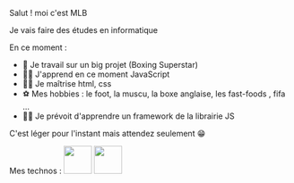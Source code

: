 Salut ! moi c'est MLB 

Je vais faire des études en informatique  

En ce moment : 

- 👔 Je travail sur un big projet (Boxing Superstar)
- 💪🏿 J'apprend en ce moment JavaScript 
- 👌🏿 Je maîtrise html, css
- ⚽ Mes hobbies : le foot, la muscu, la boxe anglaise, les fast-foods , fifa ...
- 🤲🏿 Je prévoit d'apprendre un framework de la librairie JS


C'est léger pour l'instant mais attendez seulement 😁


Mes technos : 
<img src="https://cdn.jsdelivr.net/gh/devicons/devicon/icons/html5/html5-original.svg" width="50px" /> 
<img src="https://cdn.jsdelivr.net/gh/devicons/devicon/icons/css3/css3-original-wordmark.svg" width="50px"/>
